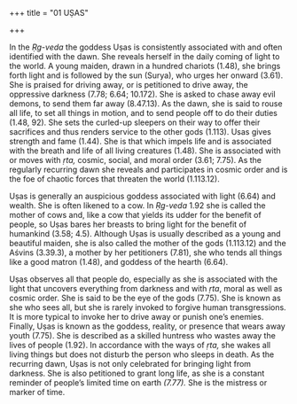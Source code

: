 +++
title = "01 UṢAS"

+++

In the *Ṛg-veda* the goddess Uṣas is consistently associated with and often identified with the dawn. She reveals herself in the daily coming of light to the world. A young maiden, drawn in a hundred chariots \(1.48\), she brings forth light and is followed by the sun \(Surya\), who urges her onward \(3.61\). She is praised for driving away, or is petitioned to drive away, the oppressive darkness \(7.78; 6.64; 10.172\). She is asked to chase away evil demons, to send them far away \(8.47.13\). As the dawn, she is said to rouse all life, to set all things in motion, and to send people off to do their duties \(1.48, 92\). She sets the curled-up sleepers on their way to offer their sacrifices and thus renders service to the other gods \(1.113\). Usas gives strength and fame \(1.44\). She is that which impels life and is associated with the breath and life of all living creatures \(1.48\). She is associated with or moves with *ṛta,* cosmic, social, and moral order \(3.61; 7.75\). As the regularly recurring dawn she reveals and participates in cosmic order and is the foe of chaotic forces that threaten the world \(1.113.12\).

Uṣas is generally an auspicious goddess associated with light \(6.64\) and wealth. She is often likened to a cow. In *Ṛg-veda* 1.92 she is called the mother of cows and, like a cow that yields its udder for the benefit of people, so Uṣas bares her breasts to bring light for the benefit of humankind \(3.58; 4.5\). Although Uṣas is usually described as a young and beautiful maiden, she is also called the mother of the gods \(1.113.12\) and the Aśvins \(3.39.3\), a mother by her petitioners \(7.81\), she who tends all things like a good matron \(1.48\), and goddess of the hearth \(6.64\).

Uṣas observes all that people do, especially as she is associated with the light that uncovers everything from darkness and with *ṛta*, moral as well as cosmic order. She is said to be the eye of the gods \(7.75\). She is known as she who sees all, but she is rarely invoked to forgive human transgressions. It is more typical to invoke her to drive away or punish one’s enemies. Finally, Uṣas is known as the goddess, reality, or presence that wears away youth \(7.75\). She is described as a skilled huntress who wastes away the lives of people \(1.92\). In accordance with the ways of *ṛta,* she wakes all living things but does not disturb the person who sleeps in death. As the recurring dawn, Uṣas is not only celebrated for bringing light from darkness. She is also petitioned to grant long life, as she is a constant reminder of people’s limited time on earth *\(7.77\).* She is the mistress or marker of time.
